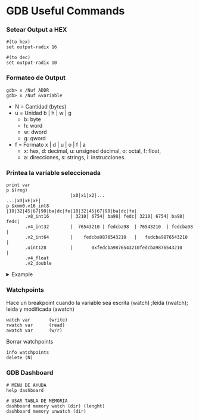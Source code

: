 # GDB Useful Commands

### Setear Output a HEX
```
#(to hex)
set output-radix 16

#(to dec)
set output-radix 10
```

### Formateo de Output

```
gdb> x /Nuf ADDR
gdb> x /Nuf &variable
```
- N = Cantidad (bytes)
- u = Unidad b | h | w | g
	- b: byte 
	- h: word
	- w: dword
	- g: qword
- f = Formato x | d | u | o | f | a
	- x: hex, d: decimal, u: unsigned decimal, o: octal, f: float,
	- a: direcciones, s: strings, i: instrucciones.

### Printea la variable seleccionada
```
print var
p $(reg)
						|x0|x1|x2|...					   ...|xD|xE|xF|
p $xmm0.v16_int8		|10|32|45|67|98|ba|dc|fe|10|32|45|67|98|ba|dc|fe|
	   .v8_int16		| 3210| 6754| ba98| fedc| 3210| 6754| ba98| fedc|
	   .v4_int32		|  76543210 | fedcba98  | 76543210  | fedcba98  |
	   .v2_int64		|    fedcba9876543210   |   fedcba9876543210    |
	   .uint128 		|       0xfedcba9876543210fedcba9876543210      |
	   .v4_float	
	   .v2_double

```
<details>
  <summary>Example</summary>

```
{
    v4_float = {[0x0] = 0xffffffff, [0x1] = 0x0, [0x2] = 0xffffffff, [0x3] = 0x0}, 
    v2_double = {[0x0] = 0x8000000000000000, [0x1] = 0x8000000000000000}, 
    v16_int8 = {[0x0] = 0x10, [0x1] = 0x32, [0x2] = 0x54, [0x3] = 0x76, [0x4] = 0x98, [0x5] = 0xba, [0x6] = 0xdc, [0x7] = 0xfe, [0x8] = 0x10, [0x9] = 0x32, [0xa] = 0x54, [0xb] = 0x76, [0xc] = 0x98, [0xd] = 0xba, [0xe] = 0xdc, [0xf] = 0xfe}, 
    v8_int16 = {[0x0] = 0x3210, [0x1] = 0x7654, [0x2] = 0xba98, [0x3] = 0xfedc, [0x4] = 0x3210, [0x5] = 0x7654, [0x6] = 0xba98, [0x7] = 0xfedc}, 
    v4_int32 = {[0x0] = 0x76543210, [0x1] = 0xfedcba98, [0x2] = 0x76543210, [0x3] = 0xfedcba98}, 
    v2_int64 = {[0x0] = 0xfedcba9876543210, [0x1] = 0xfedcba9876543210}, 
    uint128 = 0xfedcba9876543210fedcba9876543210
}
```
</details>

### Watchpoints
Hace un breakpoint cuando la variable sea escrita (watch) ;leida (rwatch); leida y modificada (awatch)
```
watch var 		(write)
rwatch var		(read)
awatch var		(w/r)
```
Borrar watchpoints
```
info watchpoints
delete (N)
```

### GDB Dashboard
```
# MENU DE AYUDA
help dashboard

# USAR TABLA DE MEMORIA
dashboard memory watch (dir) (lenght)
dashboard memory unwatch (dir)
```
